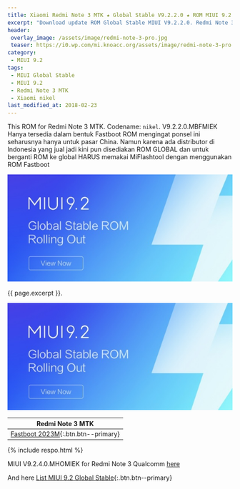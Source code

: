 ```yaml
---
title: Xiaomi Redmi Note 3 MTK ★ Global Stable V9.2.2.0 ★ ROM MIUI 9.2
excerpt: "Download update ROM Global Stable MIUI V9.2.2.0. Redmi Note 3 MTK (nikel). Fastboot ROM (firmware/.tgz)"
header:
 overlay_image: /assets/image/redmi-note-3-pro.jpg
 teaser: https://i0.wp.com/mi.knoacc.org/assets/image/redmi-note-3-pro.jpg?resize=420,210
category:
 - MIUI 9.2
tags:
 - MIUI Global Stable
 - MIUI 9.2
 - Redmi Note 3 MTK
 - Xiaomi nikel
last_modified_at: 2018-02-23
---
```

This ROM for Redmi Note 3 MTK. Codename: `nikel`. V9.2.2.0.MBFMIEK Hanya tersedia dalam bentuk Fastboot ROM mengingat ponsel ini seharusnya hanya untuk pasar China. Namun karena ada distributor di Indonesia yang jual jadi kini pun disediakan ROM GLOBAL dan untuk berganti ROM ke global HARUS memakai MiFlashtool dengan menggunakan ROM Fastboot

![MIUI 9.2 Global Stable](/assets/image/miui-92-stable.jpg)

{{ page.excerpt }}. 

![MIUI 9.2](/assets/image/miui-92-stable.jpg)

| Redmi Note 3 MTK |
|:------:|
| [Fastboot 2023M](bigota?ver=V9.2.2.0.MHRMIEK&type=nikel_global_images&size=1.5GBM&name=20171221.0000.00_6.0_global_efe2573052.tgz){:.btn.btn--primary} |

{% include respo.html %}

MIUI V9.2.4.0.MHOMIEK for Redmi Note 3 Qualcomm [here](/global-stable-miui-924-redmi-note-3-kenzo-fastboot-recovery)

And here [List MIUI 9.2 Global Stable](https://mi.knoacc.org/update-rom-miui-92-global-stable-full-changelog){:.btn.btn--primary}
